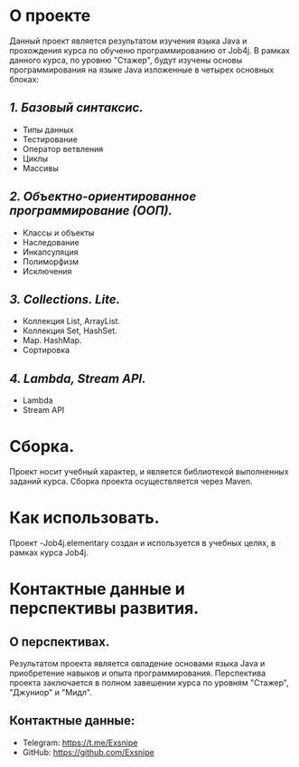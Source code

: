 # О проекте
Данный проект является результатом изучения языка Java и прохождения курса по обученю программированию от Job4j.
В рамках данного курса, по уровню "Стажер", будут изучены основы программирования на языке Java изложенные в четырех основных блоках:

## *1. Базовый синтаксис.*
* Типы данных
* Тестирование
* Оператор ветвления
* Циклы
* Массивы

## *2. Объектно-ориентированное программирование (ООП).*
* Классы и объекты
* Наследование
* Инкапсуляция
* Полиморфизм
* Исключения

## *3. Collections. Lite.*
* Коллекция List, ArrayList.
* Коллекция Set, HashSet.
* Map. HashMap.
* Сортировка

## *4. Lambda, Stream API.*
* Lambda
* Stream API

# Сборка.
Проект носит учебный характер, и является библиотекой выполненных заданий курса. Сборка проекта осуществляется через Maven.

# Как использовать.
Проект -Job4j.elementary создан и используется в учебных целях, в рамках курса Job4j.

# Контактные данные и перспективы развития.

## О перспективах.
Результатом проекта является овладение основами языка Java и приобретение навыков и опыта программирования. Перспектива проекта заключается в полном завешении курса по уровням "Стажер", "Джуниор" и "Мидл".

## Контактные данные:
* Telegram: https://t.me/Exsnipe
* GitHub: https://github.com/Exsnipe